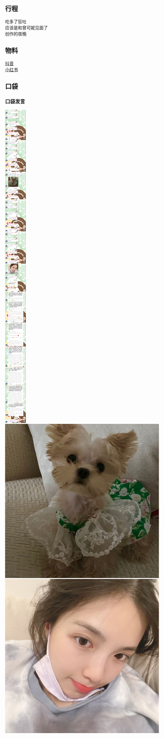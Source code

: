 ## 行程
吃多了狂吐<br>
应该是和曾可妮见面了<br>
创作的夜晚

## 物料
[抖音](https://www.douyin.com/video/7017665582367558916)<br>
[小红书](http://www.xiaohongshu.com/discovery/item/61644c060000000001026475)
## 口袋
### 口袋发言
![口袋发言](./pocket48/imgs/messages1.jpeg)<br>
![口袋图片](./pocket48/imgs/P1.jpeg)<br>
![口袋图片](./pocket48/imgs/P2.jpeg)<br>